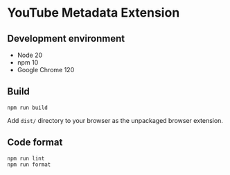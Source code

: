 # YouTube Metadata Extension

## Development environment

- Node 20
- npm 10
- Google Chrome 120

## Build

```shell
npm run build
```

Add `dist/` directory to your browser as the unpackaged browser extension.

## Code format

```shell
npm run lint
npm run format
```
